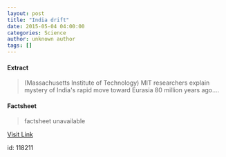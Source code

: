 ```yaml
---
layout: post
title: "India drift"
date: 2015-05-04 04:00:00
categories: Science
author: unknown author
tags: []
---
```



#### Extract
>(Massachusetts Institute of Technology) MIT researchers explain mystery of India's rapid move toward Eurasia 80 million years ago....

#### Factsheet
>factsheet unavailable

[Visit Link](http://www.eurekalert.org/pub_releases/2015-05/miot-id043015.php)

id:  118211


